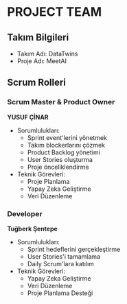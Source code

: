 # PROJECT TEAM

## Takım Bilgileri
- Takım Adı: DataTwins
- Proje Adı: MeetAI

## Scrum Rolleri

### Scrum Master & Product Owner
**YUSUF ÇİNAR**
- Sorumlulukları:
  - Sprint event'lerini yönetmek
  - Takım blockerlarını çözmek
  - Product Backlog yönetimi
  - User Stories oluşturma
  - Proje önceliklendirme
- Teknik Görevleri:
  - Proje Planlama
  - Yapay Zeka Geliştirme
  - Veri Düzenleme

### Developer
**Tuğberk Şentepe**
- Sorumlulukları:
  - Sprint hedeflerini gerçekleştirme
  - User Stories'i tamamlama
  - Daily Scrum'lara katılım
- Teknik Görevleri:
  - Yapay Zeka Geliştirme
  - Veri Düzenleme
  - Proje Planlama Desteği
